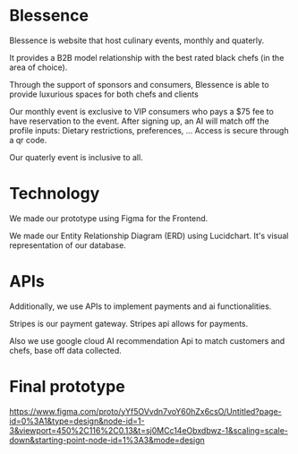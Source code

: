 # Blessence

Blessence is website that host culinary events, monthly and quaterly. 

It provides a B2B model relationship with the best rated black chefs (in the area of choice).

Through the support of sponsors and consumers, Blessence is able to provide luxurious spaces for both chefs and clients

Our monthly event is exclusive to VIP consumers who pays a $75 fee to have reservation to the event. After signing up, an AI will match off the profile inputs: Dietary restrictions, preferences, ... Access is secure through a qr code.

Our quaterly event is inclusive to all.

# Technology

We made our prototype using Figma for the Frontend.

We made our Entity Relationship Diagram (ERD) using Lucidchart. It's visual representation of our database.

# APIs

Additionally, we use APIs to implement payments and ai functionalities.

Stripes is our payment gateway. Stripes api allows for payments.

Also we use google cloud AI recommendation Api to match customers and chefs, base off data collected.

# Final prototype

https://www.figma.com/proto/yYf5OVvdn7voY60hZx6csO/Untitled?page-id=0%3A1&type=design&node-id=1-3&viewport=450%2C116%2C0.13&t=sj0MCc14eObxdbwz-1&scaling=scale-down&starting-point-node-id=1%3A3&mode=design
